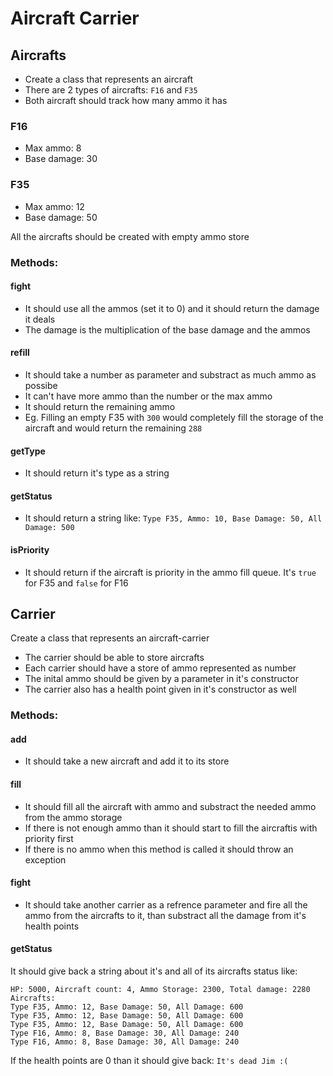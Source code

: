 
# Aircraft Carrier

## Aircrafts

 -  Create a class that represents an aircraft
 -  There are 2 types of aircrafts: `F16` and `F35`
 -  Both aircraft should track how many ammo it has


### F16
 -  Max ammo: 8
 -  Base damage: 30

### F35
 -  Max ammo: 12
 -  Base damage: 50

All the aircrafts should be created with empty ammo store

### Methods:

#### fight

 -  It should use all the ammos (set it to 0) and it should return the damage it deals
 -  The damage is the multiplication of the base damage and the ammos

#### refill

 -  It should take a number as parameter and substract as much ammo as possibe
 -  It can't have more ammo than the number or the max ammo
 -  It should return the remaining ammo
 -  Eg. Filling an empty F35 with `300` would completely fill the storage of the aircraft and would return the remaining `288`

#### getType

 -  It should return it's type as a string

#### getStatus

 -  It should return a string like: `Type F35, Ammo: 10, Base Damage: 50, All Damage: 500`
 
#### isPriority

 -  It should return if the aircraft is priority in the ammo fill queue. It's `true` for F35 and `false` for F16

## Carrier

Create a class that represents an aircraft-carrier

 -  The carrier should be able to store aircrafts
 -  Each carrier should have a store of ammo represented as number
 -  The inital ammo should be given by a parameter in it's constructor
 -  The carrier also has a health point given in it's constructor as well

### Methods:

#### add

 -  It should take a new aircraft and add it to its store

#### fill

 -  It should fill all the aircraft with ammo and substract the needed ammo from the ammo storage
 -  If there is not enough ammo than it should start to fill the aircraftis with priority first
 -  If there is no ammo when this method is called it should throw an exception

#### fight

 -  It should take another carrier as a refrence parameter and fire all the ammo from the aircrafts to it, than substract all the damage from it's health points

#### getStatus

It should give back a string about it's and all of its aircrafts status like:

```
HP: 5000, Aircraft count: 4, Ammo Storage: 2300, Total damage: 2280
Aircrafts:
Type F35, Ammo: 12, Base Damage: 50, All Damage: 600
Type F35, Ammo: 12, Base Damage: 50, All Damage: 600
Type F35, Ammo: 12, Base Damage: 50, All Damage: 600
Type F16, Ammo: 8, Base Damage: 30, All Damage: 240
Type F16, Ammo: 8, Base Damage: 30, All Damage: 240
```

If the health points are 0 than it should give back: `It's dead Jim :(`
